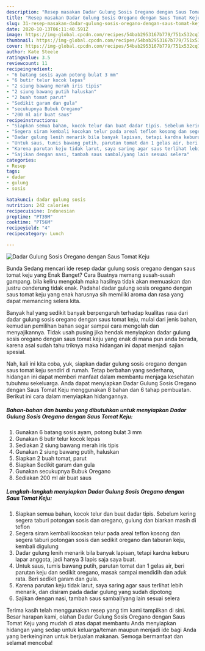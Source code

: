 ```yaml
---
description: "Resep masakan Dadar Gulung Sosis Oregano dengan Saus Tomat Keju | Langkah Membuat Dadar Gulung Sosis Oregano dengan Saus Tomat Keju Yang Lezat Sekali"
title: "Resep masakan Dadar Gulung Sosis Oregano dengan Saus Tomat Keju | Langkah Membuat Dadar Gulung Sosis Oregano dengan Saus Tomat Keju Yang Lezat Sekali"
slug: 31-resep-masakan-dadar-gulung-sosis-oregano-dengan-saus-tomat-keju-langkah-membuat-dadar-gulung-sosis-oregano-dengan-saus-tomat-keju-yang-lezat-sekali
date: 2020-10-13T06:11:40.591Z
image: https://img-global.cpcdn.com/recipes/54bab2953167b779/751x532cq70/dadar-gulung-sosis-oregano-dengan-saus-tomat-keju-foto-resep-utama.jpg
thumbnail: https://img-global.cpcdn.com/recipes/54bab2953167b779/751x532cq70/dadar-gulung-sosis-oregano-dengan-saus-tomat-keju-foto-resep-utama.jpg
cover: https://img-global.cpcdn.com/recipes/54bab2953167b779/751x532cq70/dadar-gulung-sosis-oregano-dengan-saus-tomat-keju-foto-resep-utama.jpg
author: Kate Steele
ratingvalue: 3.5
reviewcount: 11
recipeingredient:
- "6 batang sosis ayam potong bulat 3 mm"
- "6 butir telur kocok lepas"
- "2 siung bawang merah iris tipis"
- "2 siung bawang putih haluskan"
- "2 buah tomat parut"
- "Sedikit garam dan gula"
- "secukupnya Bubuk Oregano"
- "200 ml air buat saus"
recipeinstructions:
- "Siapkan semua bahan, kocok telur dan buat dadar tipis. Sebelum kering segera taburi potongan sosis dan oregano, gulung dan biarkan masih di teflon"
- "Segera siram kembali kocokan telur pada areal teflon kosong dan segera taburi potongan sosis dan sedikit oregano dan taburan keju, kembali digulung"
- "Dadar gulung lenih menarik bila banyak lapisan, tetapi kardna keburu lapar anggota, jadi hanya 3 lapis saja saya buat."
- "Untuk saus, tumis bawang putih, parutan tomat dan 1 gelas air, beri parutan keju dan sedikit oregano, masak sampai mendidih dan aduk rata. Beri sedikit garam dan gula."
- "Karena parutan keju tidak larut, saya saring agar saus terlihat lebih menarik, dan disiram pada dadar gulung yang sudah dipotong"
- "Sajikan dengan nasi, tambah saus sambal/yang lain sesuai selera"
categories:
- Resep
tags:
- dadar
- gulung
- sosis

katakunci: dadar gulung sosis 
nutrition: 242 calories
recipecuisine: Indonesian
preptime: "PT39M"
cooktime: "PT56M"
recipeyield: "4"
recipecategory: Lunch

---
```



![Dadar Gulung Sosis Oregano dengan Saus Tomat Keju](https://img-global.cpcdn.com/recipes/54bab2953167b779/751x532cq70/dadar-gulung-sosis-oregano-dengan-saus-tomat-keju-foto-resep-utama.jpg)

Bunda Sedang mencari ide resep dadar gulung sosis oregano dengan saus tomat keju yang Enak Banget? Cara Buatnya memang susah-susah gampang. bila keliru mengolah maka hasilnya tidak akan memuaskan dan justru cenderung tidak enak. Padahal dadar gulung sosis oregano dengan saus tomat keju yang enak harusnya sih memiliki aroma dan rasa yang dapat memancing selera kita.



Banyak hal yang sedikit banyak berpengaruh terhadap kualitas rasa dari dadar gulung sosis oregano dengan saus tomat keju, mulai dari jenis bahan, kemudian pemilihan bahan segar sampai cara mengolah dan menyajikannya. Tidak usah pusing jika hendak menyiapkan dadar gulung sosis oregano dengan saus tomat keju yang enak di mana pun anda berada, karena asal sudah tahu triknya maka hidangan ini dapat menjadi sajian spesial.


Nah, kali ini kita coba, yuk, siapkan dadar gulung sosis oregano dengan saus tomat keju sendiri di rumah. Tetap berbahan yang sederhana, hidangan ini dapat memberi manfaat dalam membantu menjaga kesehatan tubuhmu sekeluarga. Anda dapat menyiapkan Dadar Gulung Sosis Oregano dengan Saus Tomat Keju menggunakan 8 bahan dan 6 tahap pembuatan. Berikut ini cara dalam menyiapkan hidangannya.

<!--inarticleads1-->

##### Bahan-bahan dan bumbu yang dibutuhkan untuk menyiapkan Dadar Gulung Sosis Oregano dengan Saus Tomat Keju:

1. Gunakan 6 batang sosis ayam, potong bulat 3 mm
1. Gunakan 6 butir telur kocok lepas
1. Sediakan 2 siung bawang merah iris tipis
1. Gunakan 2 siung bawang putih, haluskan
1. Siapkan 2 buah tomat, parut
1. Siapkan Sedikit garam dan gula
1. Gunakan secukupnya Bubuk Oregano
1. Sediakan 200 ml air buat saus




<!--inarticleads2-->

##### Langkah-langkah menyiapkan Dadar Gulung Sosis Oregano dengan Saus Tomat Keju:

1. Siapkan semua bahan, kocok telur dan buat dadar tipis. Sebelum kering segera taburi potongan sosis dan oregano, gulung dan biarkan masih di teflon
1. Segera siram kembali kocokan telur pada areal teflon kosong dan segera taburi potongan sosis dan sedikit oregano dan taburan keju, kembali digulung
1. Dadar gulung lenih menarik bila banyak lapisan, tetapi kardna keburu lapar anggota, jadi hanya 3 lapis saja saya buat.
1. Untuk saus, tumis bawang putih, parutan tomat dan 1 gelas air, beri parutan keju dan sedikit oregano, masak sampai mendidih dan aduk rata. Beri sedikit garam dan gula.
1. Karena parutan keju tidak larut, saya saring agar saus terlihat lebih menarik, dan disiram pada dadar gulung yang sudah dipotong
1. Sajikan dengan nasi, tambah saus sambal/yang lain sesuai selera




Terima kasih telah menggunakan resep yang tim kami tampilkan di sini. Besar harapan kami, olahan Dadar Gulung Sosis Oregano dengan Saus Tomat Keju yang mudah di atas dapat membantu Anda menyiapkan hidangan yang sedap untuk keluarga/teman maupun menjadi ide bagi Anda yang berkeinginan untuk berjualan makanan. Semoga bermanfaat dan selamat mencoba!
